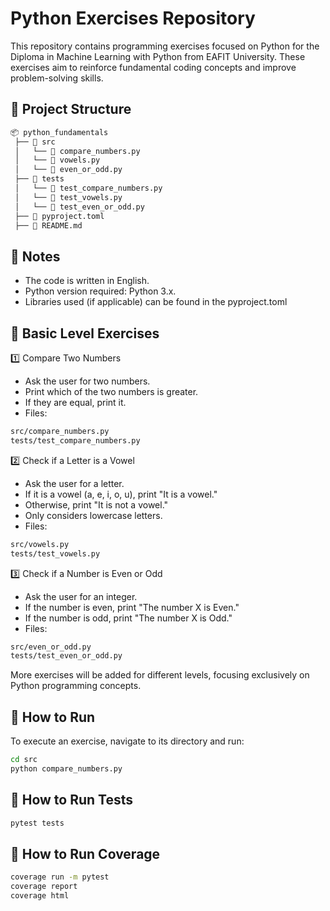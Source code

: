 # Python Exercises Repository
This repository contains programming exercises focused on Python for the Diploma in Machine Learning with Python from EAFIT University. These exercises aim to reinforce fundamental coding concepts and improve problem-solving skills.


## 📂 Project Structure
```bash
📦 python_fundamentals
 ├── 📂 src
 │   └── 📝 compare_numbers.py
 │   └── 📝 vowels.py
 │   └── 📝 even_or_odd.py
 ├── 📂 tests
 │   └── 📝 test_compare_numbers.py
 │   └── 📝 test_vowels.py
 │   └── 📝 test_even_or_odd.py
 ├── 📝 pyproject.toml
 ├── 📝 README.md
```

## 📝 Notes
- The code is written in English.
- Python version required: Python 3.x.
- Libraries used (if applicable) can be found in the pyproject.toml

## 🚀 Basic Level Exercises
1️⃣ Compare Two Numbers
- Ask the user for two numbers.
- Print which of the two numbers is greater.
- If they are equal, print it.
- Files:
```bash
src/compare_numbers.py
tests/test_compare_numbers.py
```

2️⃣ Check if a Letter is a Vowel
- Ask the user for a letter.
- If it is a vowel (a, e, i, o, u), print "It is a vowel."
- Otherwise, print "It is not a vowel."
- Only considers lowercase letters.
- Files:
```bash
src/vowels.py
tests/test_vowels.py
```

3️⃣ Check if a Number is Even or Odd
- Ask the user for an integer.
- If the number is even, print "The number X is Even."
- If the number is odd, print "The number X is Odd."
- Files:
```bash
src/even_or_odd.py
tests/test_even_or_odd.py
```

More exercises will be added for different levels, focusing exclusively on Python programming concepts.

## 📢 How to Run
To execute an exercise, navigate to its directory and run:
```bash 
cd src
python compare_numbers.py
```
## 📢 How to Run Tests
```bash
pytest tests
```

## 📢 How to Run Coverage
```bash
coverage run -m pytest
coverage report
coverage html
```
